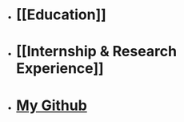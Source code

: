 - # [[Education]]
- # [[Internship & Research Experience]]
- # [My Github](https://github.com/Yuchen971)